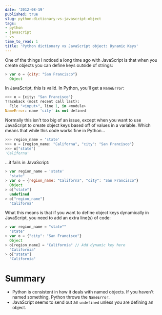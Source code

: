 ```yaml
---
date: '2012-08-19'
published: true
slug: python-dictionary-vs-javascript-object
tags:
- python
- javascript
- vs
time_to_read: 1
title: 'Python dictionary vs JavaScript object: Dynamic Keys'
---
```


One of the things I noticed a long time ago with JavaScript is that when
you create objects you can define keys outside of strings:

``` javascript
> var o = {city: "San Francisco"}
  Object
```

In JavaScript, this is valid. In Python, you'll get a `NameError`:

``` python
>>> o = {city: "San Francisco"}
Traceback (most recent call last):
  File "<input>", line 1, in <module>
NameError: name 'city' is not defined
```

Normally this isn't too big of an issue, except when you want to use
JavaScript to create object keys based off of values in a variable.
Which means that while this code works fine in Python...

``` python
>>> region_name = 'state'
>>> o = {region_name: "Californa", "city": "San Francisco"}
>>> o["state"]
'Californa'
```

...it fails in JavaScript:

``` javascript
> var region_name = 'state'
  "state"
> var o = {region_name: "Californa", "city": "San Francisco"}
  Object
> o["state"]
  undefined
> o["region_name"]
  "Californa"
```

What this means is that if you want to define object keys dynamically in
JavaScript, you need to add an extra line(s) of code:

``` javascript
> var region_name = "state""
  "state"
> var o = {"city": "San Francisco"}
  Object     
> o[region_name] = "California" // Add dynamic key here
  "California"
> o["state"]
  "California"
```

Summary
=======

-   Python is consistent in how it deals with named objects. If you
    haven't named something, Python throws the `NameError`.
-   JavaScript seems to send out an `undefined` unless you are defining
    an object.
